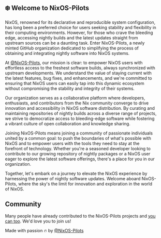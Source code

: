 ## ❄️ Welcome to NixOS-Pilots

NixOS, renowned for its declarative and reproducible system configuration, has long been a preferred choice for users seeking stability and flexibility in their computing environments. However, for those who crave the bleeding edge, accessing nightly builds and the latest updates straight from upstream sources can be a daunting task. Enter NixOS-Pilots, a newly minted GitHub organization dedicated to simplifying the process of obtaining and integrating nightly software into NixOS systems.

At [@NixOS-Pilots](https://github.com/NixOS-Pilots), our mission is clear: to empower NixOS users with effortless access to the freshest software builds, always synchronized with upstream developments. We understand the value of staying current with the latest features, bug fixes, and enhancements, and we're committed to ensuring that NixOS users can easily tap into this dynamic ecosystem without compromising the stability and integrity of their systems.

Our organization serves as a collaborative platform where developers, enthusiasts, and contributors from the Nix community converge to drive innovation and accessibility in NixOS software distribution. By curating and maintaining repositories of nightly builds across a diverse range of projects, we strive to democratize access to bleeding-edge software while fostering a vibrant culture of open collaboration and knowledge sharing.

Joining NixOS-Pilots means joining a community of passionate individuals united by a common goal: to push the boundaries of what's possible with NixOS and to empower users with the tools they need to stay at the forefront of technology. Whether you're a seasoned developer looking to contribute to our growing repository of nightly packages or a NixOS user eager to explore the latest software offerings, there's a place for you in our organization.

Together, let's embark on a journey to elevate the NixOS experience by harnessing the power of nightly software updates. Welcome aboard NixOS-Pilots, where the sky's the limit for innovation and exploration in the world of NixOS.

## Community

Many people have already contributed to the NixOS-Pilots projects and [you can too](https://github.com/NixOS-Pilots/NixOS-Pilots/blob/main/CONTRIBUTING.md). We'd love you to join us!

Made with passion 🔥 by [@NixOS-Pilots](https://github.com/NixOS-Pilots)
